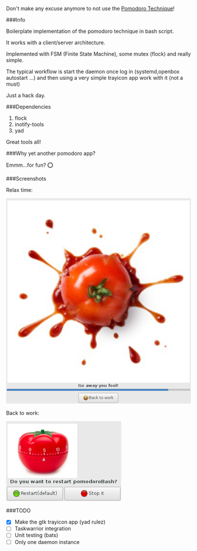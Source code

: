 
Don't make any excuse anymore to not use the [Pomodoro Technique](https://en.wikipedia.org/wiki/Pomodoro_Technique)!


###Info

Boilerplate implementation of the pomodoro technique in bash script.

It works with a client/server architecture.

Implemented with FSM (Finite State Machine), some mutex (flock) and really simple.

The typical workflow is start the daemon once log in (systemd,openbox autostart ...) and 
then using a very simple trayicon app work with it (not a must)

Just a hack day.

###Dependencies

1. flock
2. inotify-tools 
3. yad 

Great tools all!

###Why yet another pomodoro app?

Emmm...for fun? :o:


###Screenshots

Relax time:

![25 minutes passed](images/timer1.png "25 minutes passed")

Back to work:

![Back to work?](images/timer2.png "Back to work?")

###TODO

- [x] Make the gtk trayicon app (yad rulez)
- [ ] Taskwarrior integration
- [ ] Unit testing (bats)
- [ ] Only one daemon instance
